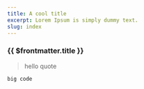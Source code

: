 ```yaml
---
title: A cool title
excerpt: Lorem Ipsum is simply dummy text.
slug: index
---
```

### {{ $frontmatter.title }}

> hello quote

```
big code
```